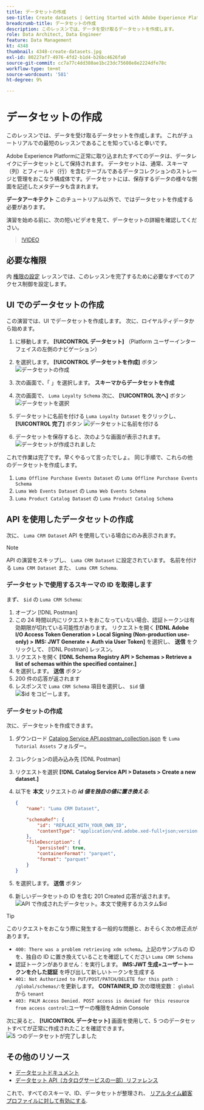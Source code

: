 ```yaml
---
title: データセットの作成
seo-title: Create datasets | Getting Started with Adobe Experience Platform for Data Architects and Data Engineers
breadcrumb-title: データセットの作成
description: このレッスンでは、データを受け取るデータセットを作成します。
role: Data Architect, Data Engineer
feature: Data Management
kt: 4348
thumbnail: 4348-create-datasets.jpg
exl-id: 80227af7-4976-4fd2-b1d4-b26bc4626fa0
source-git-commit: cc7a77c4dd380ae1bc23dc75608e8e2224dfe78c
workflow-type: tm+mt
source-wordcount: '581'
ht-degree: 9%

---
```


# データセットの作成

<!--15min-->

このレッスンでは、データを受け取るデータセットを作成します。 これがチュートリアルでの最短のレッスンであることを知っていると幸いです。

Adobe Experience Platformに正常に取り込まれたすべてのデータは、データレイクにデータセットとして保持されます。 データセットは、通常、スキーマ（列）とフィールド（行）を含むテーブルであるデータコレクションのストレージと管理をおこなう構成体です。データセットには、保存するデータの様々な側面を記述したメタデータも含まれます。

**データアーキテクト** このチュートリアル以外で、ではデータセットを作成する必要があります。

演習を始める前に、次の短いビデオを見て、データセットの詳細を確認してください。
>[!VIDEO](https://video.tv.adobe.com/v/27269?quality=12&learn=on)

## 必要な権限

内 [権限の設定](configure-permissions.md) レッスンでは、このレッスンを完了するために必要なすべてのアクセス制御を設定します。

<!--
* Permission items **[!UICONTROL Data Management]** > **[!UICONTROL View Datasets]** and **[!UICONTROL Manage Datasets]**
* Permission item **[!UICONTROL Sandboxes]** > `Luma Tutorial`
* User-role access to the `Luma Tutorial Platform` product profile
* Developer-role access to the `Luma Tutorial Platform` product profile (for API)
-->

## UI でのデータセットの作成

この演習では、UI でデータセットを作成します。 次に、ロイヤルティデータから始めます。

1. に移動します。 **[!UICONTROL データセット]** （Platform ユーザーインターフェイスの左側のナビゲーション）
1. を選択します。 **[!UICONTROL データセットを作成]** ボタン
   ![データセットの作成](assets/datasets-createDataset.png)

1. 次の画面で、「 」を選択します。 **スキーマからデータセットを作成**
1. 次の画面で、 `Luma Loyalty Schema` 次に、 **[!UICONTROL 次へ]** ボタン
   ![データセットを選択](assets/datasets-selectSchema.png)

1. データセットに名前を付ける `Luma Loyalty Dataset` をクリックし、 **[!UICONTROL 完了]** ボタン
   ![データセットに名前を付ける](assets/datasets-nameDataset.png)
1. データセットを保存すると、次のような画面が表示されます。
   ![データセットが作成されました](assets/datasets-created.png)

これで作業は完了です。早くやるって言ったでしょ。 同じ手順で、これらの他のデータセットを作成します。

1. `Luma Offline Purchase Events Dataset` の `Luma Offline Purchase Events Schema`
1. `Luma Web Events Dataset` の `Luma Web Events Schema`
1. `Luma Product Catalog Dataset` の `Luma Product Catalog Schema`


## API を使用したデータセットの作成

次に、 `Luma CRM Dataset` API を使用している場合にのみ表示されます。

>[!NOTE]
>
>API の演習をスキップし、 `Luma CRM Dataset` に設定されています。 名前を付ける `Luma CRM Dataset` また、 `Luma CRM Schema`.

### データセットで使用するスキーマの ID を取得します

まず、 `$id` の `Luma CRM Schema`:

1. オープン [!DNL Postman]
1. この 24 時間以内にリクエストをおこなっていない場合、認証トークンは有効期限が切れている可能性があります。 リクエストを開く **[!DNL Adobe I/O Access Token Generation > Local Signing (Non-production use-only) > IMS: JWT Generate + Auth via User Token]** を選択し、 **送信** をクリックして、 [!DNL Postman] レッスン。
1. リクエストを開く **[!DNL Schema Registry API > Schemas > Retrieve a list of schemas within the specified container.]**
1. を選択します。 **送信** ボタン
1. 200 件の応答が返されます
1. レスポンスで `Luma CRM Schema` 項目を選択し、 `$id` 値
   ![$id をコピーします。](assets/dataset-crm-getSchemaId.png)

### データセットの作成

次に、データセットを作成できます。

1. ダウンロード [Catalog Service API.postman_collection.json](https://raw.githubusercontent.com/adobe/experience-platform-postman-samples/master/apis/experience-platform/Catalog%20Service%20API.postman_collection.json) を `Luma Tutorial Assets` フォルダー。
1. コレクションの読み込み先 [!DNL Postman]
1. リクエストを選択 **[!DNL Catalog Service API > Datasets > Create a new dataset.]**
1. 以下を **本文** リクエストの ***id 値を独自の値に置き換える***:

   ```json
   {
       "name": "Luma CRM Dataset",
   
       "schemaRef": {
           "id": "REPLACE_WITH_YOUR_OWN_ID",
           "contentType": "application/vnd.adobe.xed-full+json;version=1"
       },
       "fileDescription": {
           "persisted": true,
           "containerFormat": "parquet",
           "format": "parquet"
       }
   }
   ```

1. を選択します。 **送信** ボタン
1. 新しいデータセットの ID を含む 201 Created 応答が返されます。
   ![API で作成されたデータセット。本文で使用するカスタム$id](assets/datasets-crm-created.png)

>[!TIP]
>
> このリクエストをおこなう際に発生する一般的な問題と、おそらく次の修正点があります。
>
> * `400: There was a problem retrieving xdm schema`。上記のサンプルの ID を、独自の ID に置き換えていることを確認してください `Luma CRM Schema`
> * 認証トークンがありません：を実行します。 **IMS:JWT 生成+ユーザートークンを介した認証** を呼び出して新しいトークンを生成する
> * `401: Not Authorized to PUT/POST/PATCH/DELETE for this path : /global/schemas/`:を更新します。 **CONTAINER_ID** 次の環境変数： `global` から `tenant`
> * `403: PALM Access Denied. POST access is denied for this resource from access control`:ユーザーの権限をAdmin Console



次に戻ると、 **[!UICONTROL データセット]** 画面を使用して、5 つのデータセットすべてが正常に作成されたことを確認できます。
![5 つのデータセットが完了しました](assets/datasets-allComplete.png)


## その他のリソース

* [データセットドキュメント](https://experienceleague.adobe.com/docs/experience-platform/catalog/datasets/user-guide.html?lang=ja)
* [データセット API（カタログサービスの一部）リファレンス](https://www.adobe.io/experience-platform-apis/references/catalog/#tag/Datasets)

これで、すべてのスキーマ、ID、データセットが整理され、 [リアルタイム顧客プロファイルに対して有効にする](enable-profiles.md).
